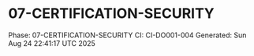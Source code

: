 # 07-CERTIFICATION-SECURITY
Phase: 07-CERTIFICATION-SECURITY
CI: CI-DO001-004
Generated: Sun Aug 24 22:41:17 UTC 2025
